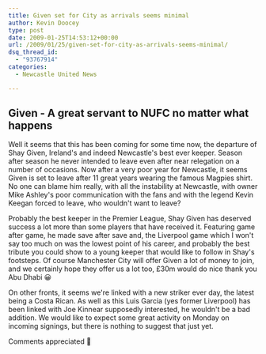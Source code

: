 ```yaml
---
title: Given set for City as arrivals seems minimal
author: Kevin Doocey
type: post
date: 2009-01-25T14:53:12+00:00
url: /2009/01/25/given-set-for-city-as-arrivals-seems-minimal/
dsq_thread_id:
  - "93767914"
categories:
  - Newcastle United News

---
```

## Given - A great servant to NUFC no matter what happens

Well it seems that this has been coming for some time now, the departure of Shay Given, Ireland's and indeed Newcastle's best ever keeper. Season after season he never intended to leave even after near relegation on a number of occasions. Now after a very poor year for Newcastle, it seems Given is set to leave after 11 great years wearing the famous Magpies shirt. No one can blame him really, with all the instability at Newcastle, with owner Mike Ashley's poor communication with the fans and with the legend Kevin Keegan forced to leave, who wouldn't want to leave?

Probably the best keeper in the Premier League, Shay Given has deserved success a lot more than some players that have received it. Featuring game after game, he made save after save and, the Liverpool game which I won't say too much on was the lowest point of his career, and probably the best tribute you could show to a young keeper that would like to follow in Shay's footsteps. Of course Manchester City will offer Given a lot of money to join, and we certainly hope they offer us a lot too, £30m would do nice thank you Abu Dhabi 😀

On other fronts, it seems we're linked with a new striker ever day, the latest being a Costa Rican. As well as this Luis Garcia (yes former Liverpool) has been linked with Joe Kinnear supposedly interested, he wouldn't be a bad addition. We would like to expect some great activity on Monday on incoming signings, but there is nothing to suggest that just yet.

Comments appreciated 🙂

<p style="text-align:center;">
